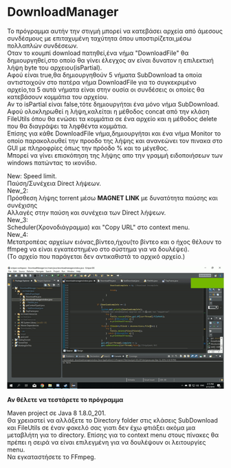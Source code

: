 # DownloadManager
Το πρόγραμμα αυτήν την στιγμή μπορεί να κατεβάσει αρχεία  από άμεσους συνδέσμους με επιταχυμένη ταχύτητα όπου υποστιρίζεται,μέσω πολλαπλών συνδέσεων.  
Οταν το κουμπί download πατηθεί,ένα νήμα "DownloadFile" θα δημιουργηθεί,στο οποίο θα γίνει έλεγχος αν είναι δυνατον η επιλεκτική λήψη byte του αρχειου(isPartial).  
Αφού είναι true,θα δημιουργηθούν 5 νήματα SubDownload ta οποία αντιστοιχούν στο πατέρα νήμα DownloadFile για το συγκεκριμένο αρχείο,τα 5 αυτά νήματα είναι στην ουσία οι συνδέσεις οι οποίες θα κατεβάσουν κομμάτια του αρχείου.  
Αν το isPartial είναι false,τότε δημιουργήται ένα μόνο νήμα SubDownload.  
Αφού ολοκληρωθεί η λήψη,καλείται η μέθοδος concat από την κλάση FileUtils όπου θα ενώσει τα κομμάτια σε ένα αρχείο και η μέθοδος delete που θα διαγράψει τα ληφθέντα κομμάτια.  
Επίσης για κάθε DownloadFile νήμα,δημιουργήται και ένα νήμα Monitor το οποίο παρακολουθεί την προοδο της λήψης και ανανεώνει τον πινακα στο GUI με πληροφρίες όπως την πρόοδο % και το μέγεθος.  
Μπορεί να γίνει επισκόπηση της λήψης απο την γραμμή ειδοποιήσεων των windows πατώντας το ικονίδιο.

New:
Speed limit.  
Παύση/Συνέχεια Direct λήψεων.  
New_2:  
Πρόσθεση λήψης torrent μέσω **MAGNET LINK** με δυνατότητα παύσης και συνέχισης  
Αλλαγές στην παύση και συνέχεια των Direct λήψεων.  
New_3:  
Scheduler(Χρονοδιάγραμμα) και "Copy URL" στο context menu.  
New_4:  
Μετατροπέας αρχείων ειόνας,βίντεο,ήχου(το βίντεο και ο ήχος θέλουν το ffmpeg να είναι εγκατεστημένο στο σύστημα για να δουλέψει).  
(Το αρχείο που παράγεται δεν αντικαθιστά το αρχικό αρχείο.)  

![](demo.gif)

**Αν θέλετε να τεστάρετε το πρόγραμμα**

Maven project σε Java 8 1.8.0_201.  
Θα χρειαστεί να αλλάξετε το Directory folder στις κλάσεις SubDownload και FileUtils σε έναν φακελό σας γιατι δεν έχω φτιάξει ακόμα μια μεταβλήτη για το directory.
Επίσης για το context menu στους πίνακες θα πρέπει η σειρά να είναι επιλεγμένη για να δουλέψουν οι λειτουργίες menu.  
Να εγκαταστήσετε το FFmpeg.
